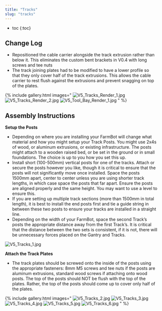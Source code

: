 ```yaml
---
title: "Tracks"
slug: "tracks"
---
```


* toc
{:toc}

## Change Log
  * Repositioned the cable carrier alongside the track extrusion rather than below it. This eliminates the custom bent brackets in V0.4 with long screws and tee nuts
  * The track joining plates had to be modified to have a lower profile so that they only cover half of the track extrusions. This allows the cable carrier to rest flush against the extrusions and prevent snagging on top of the plates.

{% include gallery.html images="
![V5_Tracks_Render_1.jpg](_images/V5_Tracks_Render_1.jpg)
![V5_Tracks_Render_2.jpg](_images/V5_Tracks_Render_2.jpg)
![V5_Tool_Bay_Render_1.jpg](_images/V5_Tool_Bay_Render_1.jpg)
" %}

## Assembly Instructions
**Setup the Posts**
  *  Depending on where you are installing your FarmBot will change what material and how you might setup your Track Posts. You might use 2x4s of wood, or aluminum extrusions, or existing infrastructure. The posts might attach to a wooden raised bed, or be set in the ground or in small foundations. The choice is up to you how you set this up.
  * Install short (100-500mm) vertical posts for one of the tracks. Attach or secure the posts however you like, though it is critical to ensure that the posts will not significantly move once installed. Space the posts 1500mm apart, center to center unless you are using shorter track lengths, in which case space the posts that far apart. Ensure the posts are aligned properly and the same height. You may want to use a level to ensure this.
  * If you are setting up multiple track sections (more than 1500mm in total length), it is best to install the end posts first and tie a guide string in between these two posts to ensure your tracks are installed in a straight line.
  * Depending on the width of your FarmBot, space the second Track’s posts the appropriate distance away from the first Track’s. It is critical that the distance between the two sets is consistent, if it is not, there will be unnecessary forces placed on the Gantry and Tracks.

![V5_Tracks_1.jpg](_images/V5_Tracks_1.jpg)

**Attach the Track Plates**
  * The track plates should be screwed onto the inside of the posts using the appropriate fasteners: 8mm M5 screws and tee nuts if the posts are aluminum extrusions, standard wood screws if attaching onto wood posts. The top of the posts should NOT be flush with the top of the plates. Rather, the top of the posts should come up to cover only half of the plates.

{% include gallery.html images="
![V5_Tracks_2.jpg](_images/V5_Tracks_2.jpg)
![V5_Tracks_3.jpg](_images/V5_Tracks_3.jpg)
![V5_Tracks_4.jpg](_images/V5_Tracks_4.jpg)
![V5_Tracks_5.jpg](_images/V5_Tracks_5.jpg)
![V5_Tracks_6.jpg](_images/V5_Tracks_6.jpg)
" %}

